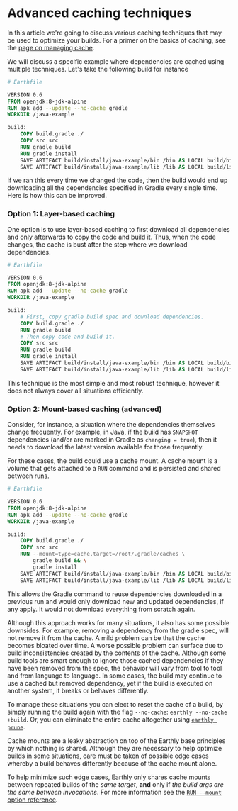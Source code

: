 # Advanced caching techniques

In this article we're going to discuss various caching techniques that may be used to optimize your builds. For a primer on the basics of caching, see the [page on managing cache](./cache.md).

We will discuss a specific example where dependencies are cached using multiple techniques. Let's take the following build for instance

```Dockerfile
# Earthfile

VERSION 0.6
FROM openjdk:8-jdk-alpine
RUN apk add --update --no-cache gradle
WORKDIR /java-example

build:
    COPY build.gradle ./
    COPY src src
    RUN gradle build
    RUN gradle install
    SAVE ARTIFACT build/install/java-example/bin /bin AS LOCAL build/bin
    SAVE ARTIFACT build/install/java-example/lib /lib AS LOCAL build/lib
```

If we ran this every time we changed the code, then the build would end up downloading all the dependencies specified in Gradle every single time. Here is how this can be improved.

### Option 1: Layer-based caching

One option is to use layer-based caching to first download all dependencies and only afterwards to copy the code and build it. Thus, when the code changes, the cache is bust after the step where we download dependencies.

```Dockerfile
# Earthfile

VERSION 0.6
FROM openjdk:8-jdk-alpine
RUN apk add --update --no-cache gradle
WORKDIR /java-example

build:
    # First, copy gradle build spec and download dependencies.
    COPY build.gradle ./
    RUN gradle build
    # Then copy code and build it.
    COPY src src
    RUN gradle build
    RUN gradle install
    SAVE ARTIFACT build/install/java-example/bin /bin AS LOCAL build/bin
    SAVE ARTIFACT build/install/java-example/lib /lib AS LOCAL build/lib
```

This technique is the most simple and most robust technique, however it does not always cover all situations efficiently.

### Option 2: Mount-based caching (advanced)

Consider, for instance, a situation where the dependencies themselves change frequently. For example, in Java, if the build has `SNAPSHOT` dependencies (and/or are marked in Gradle as `changing = true`), then it needs to download the latest version available for those frequently.

For these cases, the build could use a cache mount. A cache mount is a volume that gets attached to a `RUN` command and is persisted and shared between runs.

```Dockerfile
# Earthfile

VERSION 0.6
FROM openjdk:8-jdk-alpine
RUN apk add --update --no-cache gradle
WORKDIR /java-example

build:
    COPY build.gradle ./
    COPY src src
    RUN --mount=type=cache,target=/root/.gradle/caches \
        gradle build && \
        gradle install
    SAVE ARTIFACT build/install/java-example/bin /bin AS LOCAL build/bin
    SAVE ARTIFACT build/install/java-example/lib /lib AS LOCAL build/lib
```

This allows the Gradle command to reuse dependencies downloaded in a previous run and would only download new and updated dependencies, if any apply. It would not download everything from scratch again.

Although this approach works for many situations, it also has some possible downsides. For example, removing a dependency from the gradle spec, will not remove it from the cache. A mild problem can be that the cache becomes bloated over time. A worse possible problem can surface due to build inconsistencies created by the contents of the cache. Although some build tools are smart enough to ignore those cached dependencies if they have been removed from the spec, the behavior will vary from tool to tool and from language to language. In some cases, the build may continue to use a cached but removed dependency, yet if the build is executed on another system, it breaks or behaves differently.

To manage these situations you can elect to reset the cache of a build, by simply running the build again with the flag `--no-cache`: `earthly --no-cache +build`. Or, you can eliminate the entire cache altogether using [`earthly prune`](../earthly-command/earthly-command.md#earthly-prune).

Cache mounts are a leaky abstraction on top of the Earthly base principles by which nothing is shared. Although they are necessary to help optimize builds in some situations, care must be taken of possible edge cases whereby a build behaves differently because of the cache mount alone.

To help minimize such edge cases, Earthly only shares cache mounts between repeated builds of the *same target*, **and** only if *the build args are the same between invocations*. For more information see the [`RUN --mount` option reference](../earthfile/earthfile.md#run).
